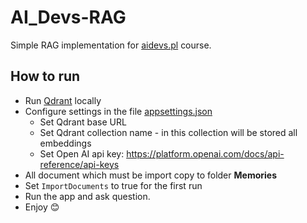 # AI_Devs-RAG

Simple RAG implementation for [aidevs.pl](https://aidevs.pl) course.

## How to run

- Run [Qdrant](https://qdrant.tech) locally
- Configure settings in the file [appsettings.json](AiDevsRag/appsettings.json)
  - Set Qdrant base URL
  - Set Qdrant collection name - in this collection will be stored all embeddings
  - Set Open AI api key: https://platform.openai.com/docs/api-reference/api-keys
 - All document which must be import copy to folder **Memories**
 - Set `ImportDocuments` to true for the first run
 - Run the app and ask question.
 - Enjoy 😊
